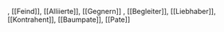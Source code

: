 , [[Feind]], [[Alliierte]], [[Gegnern]]
, [[Begleiter]], [[Liebhaber]], [[Kontrahent]], [[Baumpate]], [[Pate]]